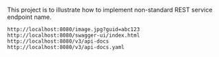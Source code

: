 This project is to illustrate how to implement non-standard REST service endpoint name.

```
http://localhost:8080/image.jpg?guid=abc123
http://localhost:8080/swagger-ui/index.html
http://localhost:8080/v3/api-docs
http://localhost:8080/v3/api-docs.yaml
```